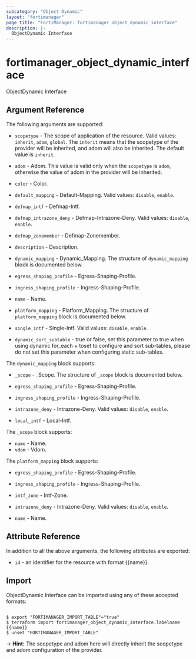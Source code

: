 ```yaml
---
subcategory: "Object Dynamic"
layout: "fortimanager"
page_title: "FortiManager: fortimanager_object_dynamic_interface"
description: |-
  ObjectDynamic Interface
---
```


# fortimanager_object_dynamic_interface
ObjectDynamic Interface

## Argument Reference


The following arguments are supported:

* `scopetype` - The scope of application of the resource. Valid values: `inherit`, `adom`, `global`. The `inherit` means that the scopetype of the provider will be inherited, and adom will also be inherited. The default value is `inherit`.
* `adom` - Adom. This value is valid only when the `scopetype` is `adom`, otherwise the value of adom in the provider will be inherited.

* `color` - Color.
* `default_mapping` - Default-Mapping. Valid values: `disable`, `enable`.

* `defmap_intf` - Defmap-Intf.
* `defmap_intrazone_deny` - Defmap-Intrazone-Deny. Valid values: `disable`, `enable`.

* `defmap_zonemember` - Defmap-Zonemember.
* `description` - Description.
* `dynamic_mapping` - Dynamic_Mapping. The structure of `dynamic_mapping` block is documented below.
* `egress_shaping_profile` - Egress-Shaping-Profile.
* `ingress_shaping_profile` - Ingress-Shaping-Profile.
* `name` - Name.
* `platform_mapping` - Platform_Mapping. The structure of `platform_mapping` block is documented below.
* `single_intf` - Single-Intf. Valid values: `disable`, `enable`.

* `dynamic_sort_subtable` - true or false, set this parameter to true when using dynamic for_each + toset to configure and sort sub-tables, please do not set this parameter when configuring static sub-tables.

The `dynamic_mapping` block supports:

* `_scope` - _Scope. The structure of `_scope` block is documented below.
* `egress_shaping_profile` - Egress-Shaping-Profile.
* `ingress_shaping_profile` - Ingress-Shaping-Profile.
* `intrazone_deny` - Intrazone-Deny. Valid values: `disable`, `enable`.

* `local_intf` - Local-Intf.

The `_scope` block supports:

* `name` - Name.
* `vdom` - Vdom.

The `platform_mapping` block supports:

* `egress_shaping_profile` - Egress-Shaping-Profile.
* `ingress_shaping_profile` - Ingress-Shaping-Profile.
* `intf_zone` - Intf-Zone.
* `intrazone_deny` - Intrazone-Deny. Valid values: `disable`, `enable`.

* `name` - Name.


## Attribute Reference

In addition to all the above arguments, the following attributes are exported:
* `id` - an identifier for the resource with format {{name}}.

## Import

ObjectDynamic Interface can be imported using any of these accepted formats:
```

$ export "FORTIMANAGER_IMPORT_TABLE"="true"
$ terraform import fortimanager_object_dynamic_interface.labelname {{name}}
$ unset "FORTIMANAGER_IMPORT_TABLE"
```
-> **Hint:** The scopetype and adom here will directly inherit the scopetype and adom configuration of the provider.
